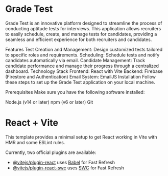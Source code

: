 # Grade Test
Grade Test is an innovative platform designed to streamline the process of conducting aptitude tests for interviews. This application allows recruiters to easily schedule, create, and manage tests for candidates, providing a seamless and efficient experience for both recruiters and candidates.

Features
Test Creation and Management: Design customized tests tailored to specific roles and requirements.
Scheduling: Schedule tests and notify candidates automatically via email.
Candidate Management: Track candidate performance and manage their progress through a centralized dashboard.
Technology Stack
Frontend: React with Vite
Backend: Firebase (Firestore and Authentication)
Email System: EmailJS
Installation
Follow these steps to set up the Grade Test application on your local machine.

Prerequisites
Make sure you have the following software installed:

Node.js (v14 or later)
npm (v6 or later)
Git



# React + Vite

This template provides a minimal setup to get React working in Vite with HMR and some ESLint rules.

Currently, two official plugins are available:

- [@vitejs/plugin-react](https://github.com/vitejs/vite-plugin-react/blob/main/packages/plugin-react/README.md) uses [Babel](https://babeljs.io/) for Fast Refresh
- [@vitejs/plugin-react-swc](https://github.com/vitejs/vite-plugin-react-swc) uses [SWC](https://swc.rs/) for Fast Refresh
